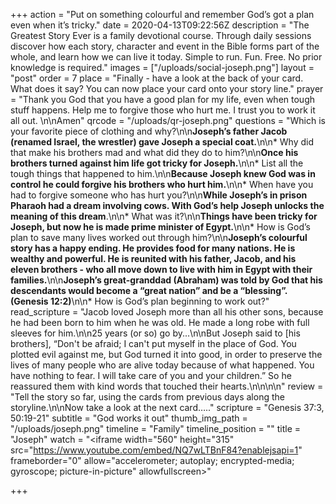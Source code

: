 +++
action = "Put on something colourful and remember God’s got a plan even when it’s tricky."
date = 2020-04-13T09:22:56Z
description = "The Greatest Story Ever is a family devotional course.  Through daily sessions discover how each story, character and event in the Bible forms part of the whole, and learn how we can live it today. Simple to run. Fun. Free. No prior knowledge is required."
images = ["/uploads/social-joseph.png"]
layout = "post"
order = 7
place = "Finally - have a look at the back of your card. What does it say? You can now place your card onto your story line."
prayer = "Thank you God that you have a good plan for my life, even when tough stuff happens. Help me to forgive those who hurt me.  I trust you to work it all out. \n\nAmen"
qrcode = "/uploads/qr-joseph.png"
questions = "Which is your favorite piece of clothing and why?\n\n**Joseph’s father Jacob (renamed Israel, the wrestler) gave Joseph a special coat.**\n\n* Why did that make his brothers mad and what did they do to him?\n\n**Once his brothers turned against him life got tricky for Joseph.**\n\n* List all the tough things that happened to him.\n\n**Because Joseph knew God was in control he could forgive his brothers who hurt him.**\n\n* When have you had to forgive someone who has hurt you?\n\n**While Joseph’s in prison Pharaoh had a dream involving cows.  With God’s help Joseph unlocks the meaning of this dream**.\n\n* What was it?\n\n**Things have been tricky for Joseph, but now he is made prime minister of Egypt.**\n\n* How is God’s plan to save many lives worked out through him?\n\n**Joseph’s colourful story has a happy ending. He provides food for many nations. He is wealthy and powerful.  He is reunited with his father, Jacob, and his eleven brothers - who all move down to live with him in Egypt with their families.**\n\n**Joseph’s great-granddad (Abraham) was told by God that his descendants would become a “great nation” and be a “blessing”. (Genesis 12:2)**\n\n* How is God’s plan beginning to work out?"
read_scripture = "Jacob loved Joseph more than all his other sons, because he had been born to him when he was old. He made a long robe with full sleeves for him.\n\n25 years (or so) go by...\n\nBut Joseph said to [his brothers], “Don't be afraid; I can't put myself in the place of God. You plotted evil against me, but God turned it into good, in order to preserve the lives of many people who are alive today because of what happened. You have nothing to fear. I will take care of you and your children.” So he reassured them with kind words that touched their hearts.\n\n\n\n"
review = "Tell the story so far, using the cards from previous days along the storyline.\n\nNow take a look at the next card….."
scripture = "Genesis 37:3, 50:19-21"
subtitle = "God works it out"
thumb_img_path = "/uploads/joseph.png"
timeline = "Family"
timeline_position = ""
title = "Joseph"
watch = "<iframe width=\"560\" height=\"315\" src=\"https://www.youtube.com/embed/NQ7wLTBnF84?enablejsapi=1" frameborder=\"0\" allow=\"accelerometer; autoplay; encrypted-media; gyroscope; picture-in-picture\" allowfullscreen></iframe>"

+++
